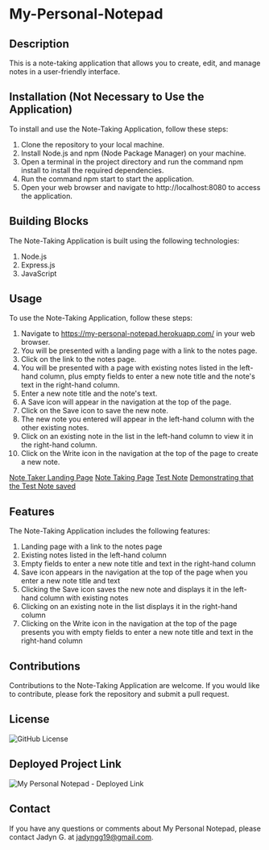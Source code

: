 # My-Personal-Notepad

## Description
This is a note-taking application that allows you to create, edit, and manage notes in a user-friendly interface.

## Installation (Not Necessary to Use the Application)
To install and use the Note-Taking Application, follow these steps:

1. Clone the repository to your local machine.
2. Install Node.js and npm (Node Package Manager) on your machine.
3. Open a terminal in the project directory and run the command npm  install to install the required dependencies.
4. Run the command npm start to start the application.
5. Open your web browser and navigate to http://localhost:8080 to access the application.

## Building Blocks
The Note-Taking Application is built using the following technologies:

1. Node.js
2. Express.js
3. JavaScript

## Usage
To use the Note-Taking Application, follow these steps:
1. Navigate to https://my-personal-notepad.herokuapp.com/ in your web browser.
2. You will be presented with a landing page with a link to the notes page.
3. Click on the link to the notes page.
4. You will be presented with a page with existing notes listed in the left-hand column, plus empty fields to enter a new note title and the note's text in the right-hand column.
5. Enter a new note title and the note's text.
6. A Save icon will appear in the navigation at the top of the page.
7. Click on the Save icon to save the new note.
8. The new note you entered will appear in the left-hand column with the other existing notes.
9. Click on an existing note in the list in the left-hand column to view it in the right-hand column.
10. Click on the Write icon in the navigation at the top of the page to create a new note.

[Note Taker Landing Page](./Images/Note-Taker%20Landing%20Page.png)
[Note Taking Page](./Images/Note%20Taking%20Page.png)
[Test Note](./Images/Test%20Note.png)
[Demonstrating that the Test Note saved](./Images/Showing%20the%20Test%20Note%20saved.png)

## Features
The Note-Taking Application includes the following features:

1. Landing page with a link to the notes page
2. Existing notes listed in the left-hand column
3. Empty fields to enter a new note title and text in the right-hand column
4. Save icon appears in the navigation at the top of the page when you enter a new note title and text
5. Clicking the Save icon saves the new note and displays it in the left-hand column with existing notes
6. Clicking on an existing note in the list displays it in the right-hand column
7. Clicking on the Write icon in the navigation at the top of the page presents you with empty fields to enter a new note title and text in the right-hand column

## Contributions
Contributions to the Note-Taking Application are welcome. If you would like to contribute, please fork the repository and submit a pull request.

## License 

![GitHub License](https://img.shields.io/badge/license-MIT-blue.svg)

## Deployed Project Link

![My Personal Notepad - Deployed Link](https://my-personal-notepad.herokuapp.com/)

## Contact

If you have any questions or comments about My Personal Notepad, please contact Jadyn G. at jadyngg19@gmail.com.
